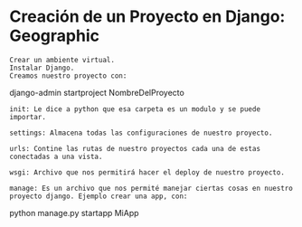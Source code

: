 # Creación de un Proyecto en Django: Geographic
    Crear un ambiente virtual.
    Instalar Django.
    Creamos nuestro proyecto con:

django-admin startproject NombreDelProyecto

    init: Le dice a python que esa carpeta es un modulo y se puede importar.

    settings: Almacena todas las configuraciones de nuestro proyecto.

    urls: Contine las rutas de nuestro proyectos cada una de estas conectadas a una vista.

    wsgi: Archivo que nos permitirá hacer el deploy de nuestro proyecto.

    manage: Es un archivo que nos permité manejar ciertas cosas en nuestro proyecto django. Ejemplo crear una app, con:

python manage.py startapp MiApp
